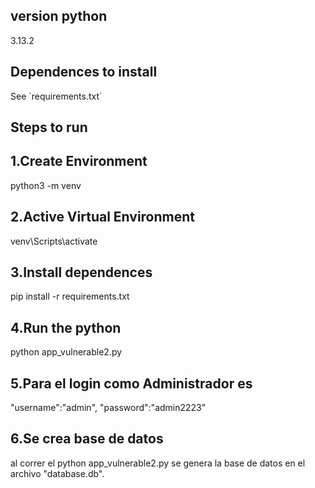 ## version python
3.13.2

## Dependences to install
See `requirements.txt´

## Steps to run
## 1.Create Environment
python3 -m venv
## 2.Active Virtual Environment
venv\Scripts\activate
## 3.Install dependences
pip install -r requirements.txt
## 4.Run the python
python app_vulnerable2.py

## 5.Para el login como Administrador es
"username":"admin",
"password":"admin2223"

## 6.Se crea base de datos
al correr el python app_vulnerable2.py se genera la base de datos en el archivo "database.db".




